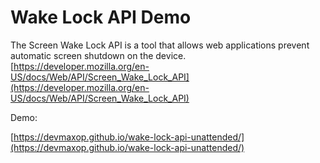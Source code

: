 # Wake Lock API Demo

The Screen Wake Lock API is a tool that allows web applications prevent automatic screen shutdown on the device.
[https://developer.mozilla.org/en-US/docs/Web/API/Screen_Wake_Lock_API](https://developer.mozilla.org/en-US/docs/Web/API/Screen_Wake_Lock_API)

Demo:

[https://devmaxop.github.io/wake-lock-api-unattended/](https://devmaxop.github.io/wake-lock-api-unattended/)
